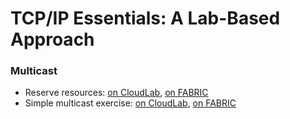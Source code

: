 # TCP/IP Essentials: A Lab-Based Approach

### Multicast

* Reserve resources: [on CloudLab](reserve-cloudlab.md), [on FABRIC](reserve-fabric.md)
* Simple multicast exercise: [on CloudLab](simple-cloudlab.md), [on FABRIC](simple-fabric.md)
